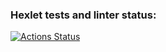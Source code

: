 ### Hexlet tests and linter status:
[![Actions Status](https://github.com/abatman92/frontend-project-lvl1/workflows/hexlet-check/badge.svg)](https://github.com/abatman92/frontend-project-lvl1/actions)